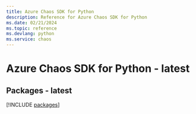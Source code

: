 ```yaml
---
title: Azure Chaos SDK for Python
description: Reference for Azure Chaos SDK for Python
ms.date: 02/21/2024
ms.topic: reference
ms.devlang: python
ms.service: chaos
---
```

# Azure Chaos SDK for Python - latest
## Packages - latest
[!INCLUDE [packages](chaos-index.md)]